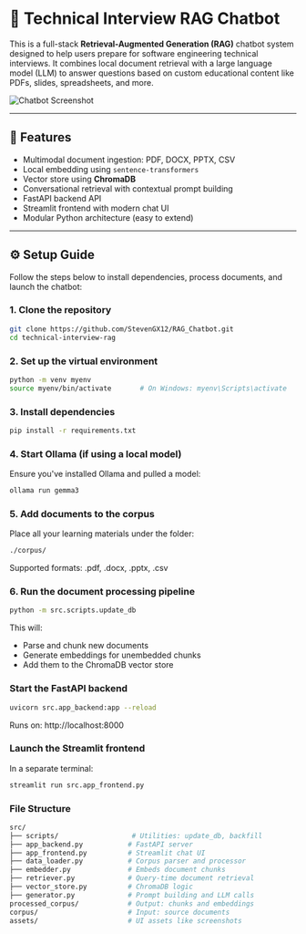 # 🧠 Technical Interview RAG Chatbot

This is a full-stack **Retrieval-Augmented Generation (RAG)** chatbot system designed to help users prepare for software engineering technical interviews. It combines local document retrieval with a large language model (LLM) to answer questions based on custom educational content like PDFs, slides, spreadsheets, and more.

![Chatbot Screenshot](assets/screenshot.png)

---

## 🚀 Features

- Multimodal document ingestion: PDF, DOCX, PPTX, CSV
- Local embedding using `sentence-transformers`
- Vector store using **ChromaDB**
- Conversational retrieval with contextual prompt building
- FastAPI backend API
- Streamlit frontend with modern chat UI
- Modular Python architecture (easy to extend)

---

## ⚙️ Setup Guide

Follow the steps below to install dependencies, process documents, and launch the chatbot:

### 1. Clone the repository

```bash
git clone https://github.com/StevenGX12/RAG_Chatbot.git
cd technical-interview-rag
```

### 2. Set up the virtual environment

```bash
python -m venv myenv
source myenv/bin/activate       # On Windows: myenv\Scripts\activate
```

### 3. Install dependencies

```bash
pip install -r requirements.txt
```

### 4. Start Ollama (if using a local model)

Ensure you've installed Ollama and pulled a model:

```bash
ollama run gemma3
```

### 5. Add documents to the corpus

Place all your learning materials under the folder:

```bash
./corpus/
```
Supported formats: .pdf, .docx, .pptx, .csv

### 6. Run the document processing pipeline

```bash
python -m src.scripts.update_db
```

This will:
- Parse and chunk new documents
- Generate embeddings for unembedded chunks
- Add them to the ChromaDB vector store

### Start the FastAPI backend

```bash
uvicorn src.app_backend:app --reload
```

Runs on: http://localhost:8000

### Launch the Streamlit frontend

In a separate terminal: 

```bash
streamlit run src.app_frontend.py
```

### File Structure

```bash
src/
├── scripts/                  # Utilities: update_db, backfill
├── app_backend.py           # FastAPI server
├── app_frontend.py          # Streamlit chat UI
├── data_loader.py           # Corpus parser and processor
├── embedder.py              # Embeds document chunks
├── retriever.py             # Query-time document retrieval
├── vector_store.py          # ChromaDB logic
├── generator.py             # Prompt building and LLM calls
processed_corpus/            # Output: chunks and embeddings
corpus/                      # Input: source documents
assets/                      # UI assets like screenshots
```
